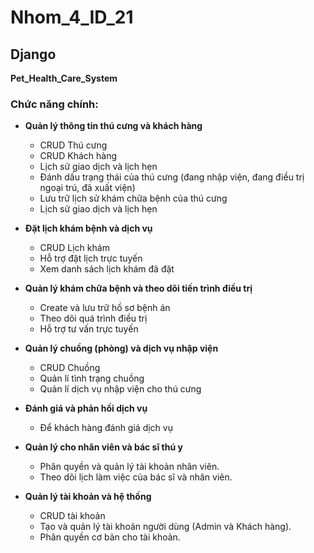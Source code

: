 # Nhom_4_ID_21
## Django  
**Pet_Health_Care_System**

### Chức năng chính:

- **Quản lý thông tin thú cưng và khách hàng**  
  - CRUD Thú cưng
  - CRUD Khách hàng
  - Lịch sử giao dịch và lịch hẹn
  - Đánh dấu trạng thái của thú cưng (đang nhập viện, đang điều trị ngoại trú, đã xuất viện)
  - Lưu trữ lịch sử khám chữa bệnh của thú cưng
  - Lịch sử giao dịch và lịch hẹn
  
- **Đặt lịch khám bệnh và dịch vụ**  
  - CRUD Lịch khám
  - Hỗ trợ đặt lịch trực tuyến   
  - Xem danh sách lịch khám đã đặt 

- **Quản lý khám chữa bệnh và theo dõi tiến trình điều trị**  
  - Create và lưu trữ hồ sơ bệnh án
  - Theo dõi quá trình điều trị
  - Hỗ trợ tư vấn trực tuyến

- **Quản lý chuồng (phòng) và dịch vụ nhập viện**  
  - CRUD Chuồng
  - Quản lí tình trạng chuồng
  - Quản lí dịch vụ nhập viện cho thú cưng

- **Đánh giá và phản hồi dịch vụ**  
  - Để khách hàng đánh giá dịch vụ    

- **Quản lý cho nhân viên và bác sĩ thú y**  
  - Phân quyền và quản lý tài khoản nhân viên.
  - Theo dõi lịch làm việc của bác sĩ và nhân viên.  

- **Quản lý tài khoản và hệ thống**  
  - CRUD tài khoản
  - Tạo và quản lý tài khoản người dùng (Admin và Khách hàng).
  - Phân quyền cơ bản cho tài khoản.



